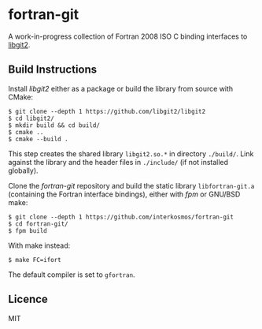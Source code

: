 # fortran-git
A work-in-progress collection of Fortran 2008 ISO C binding interfaces to
[libgit2](https://github.com/libgit2/libgit2).

## Build Instructions
Install *libgit2* either as a package or build the library from source with
CMake:

```
$ git clone --depth 1 https://github.com/libgit2/libgit2
$ cd libgit2/
$ mkdir build && cd build/
$ cmake ..
$ cmake --build .
```

This step creates the shared library `libgit2.so.*` in directory `./build/`.
Link against the library and the header files in `./include/` (if not installed
globally).

Clone the *fortran-git* repository and build the static library
`libfortran-git.a` (containing the Fortran interface bindings), either with
*fpm* or GNU/BSD make:

```
$ git clone --depth 1 https://github.com/interkosmos/fortran-git
$ cd fortran-git/
$ fpm build
```

With make instead:

```
$ make FC=ifort
```

The default compiler is set to `gfortran`.

## Licence
MIT
